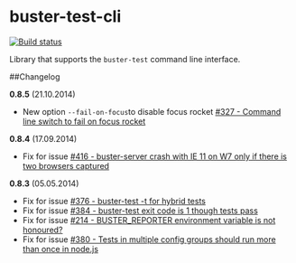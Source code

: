 # buster-test-cli

[![Build status](https://secure.travis-ci.org/busterjs/buster-test-cli.png?branch=master)](http://travis-ci.org/busterjs/buster-test-cli)

Library that supports the `buster-test` command line interface.


##Changelog

**0.8.5** (21.10.2014)

* New option `--fail-on-focus`to disable focus rocket [#327 - Command line switch to fail on focus rocket](https://github.com/busterjs/buster/issues/327)

**0.8.4** (17.09.2014)

* Fix for issue [#416 - buster-server crash with IE 11 on W7 only if there is two browsers captured](https://github.com/busterjs/buster/issues/416)

**0.8.3** (05.05.2014)

* Fix for issue [#376 - buster-test -t for hybrid tests](https://github.com/busterjs/buster/issues/376)
* Fix for issue [#384 - buster-test exit code is 1 though tests pass](https://github.com/busterjs/buster/issues/384)
* Fix for issue [#214 - BUSTER_REPORTER environment variable is not honoured?](https://github.com/busterjs/buster/issues/214)
* Fix for issue [#380 - Tests in multiple config groups should run more than once in node.js](https://github.com/busterjs/buster/issues/380)